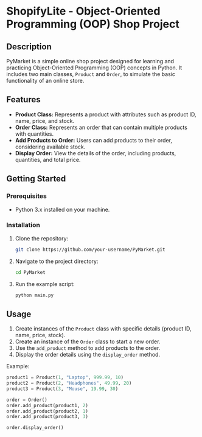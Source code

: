# ShopifyLite - Object-Oriented Programming (OOP) Shop Project

## Description

PyMarket is a simple online shop project designed for learning and practicing Object-Oriented Programming (OOP) concepts in Python. It includes two main classes, `Product` and `Order`, to simulate the basic functionality of an online store.

## Features

- **Product Class:** Represents a product with attributes such as product ID, name, price, and stock.
- **Order Class:** Represents an order that can contain multiple products with quantities.
- **Add Products to Order:** Users can add products to their order, considering available stock.
- **Display Order:** View the details of the order, including products, quantities, and total price.

## Getting Started

### Prerequisites

- Python 3.x installed on your machine.

### Installation

1. Clone the repository:

   ```bash
   git clone https://github.com/your-username/PyMarket.git
   ```

2. Navigate to the project directory:

   ```bash
   cd PyMarket
   ```

3. Run the example script:

   ```bash
   python main.py
   ```

## Usage

1. Create instances of the `Product` class with specific details (product ID, name, price, stock).
2. Create an instance of the `Order` class to start a new order.
3. Use the `add_product` method to add products to the order.
4. Display the order details using the `display_order` method.

Example:

```python
product1 = Product(1, "Laptop", 999.99, 10)
product2 = Product(2, "Headphones", 49.99, 20)
product3 = Product(3, "Mouse", 19.99, 30)

order = Order()
order.add_product(product1, 2)
order.add_product(product2, 1)
order.add_product(product3, 3)

order.display_order()
```
